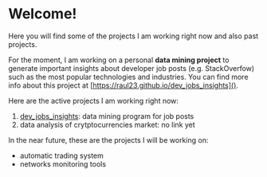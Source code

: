 # Welcome!

Here you will find some of the projects I am working right now and also past
projects.

For the moment, I am working on a personal **data mining project** to generate
important insights about developer job posts (e.g. StackOverfow) such as the
most popular technologies and industries. You can find more info about this
project at  [https://raul23.github.io/dev_jobs_insights]().

Here are the active projects I am working right now:
1. [dev_jobs_insights](https://raul23.github.io/dev_jobs_insights): data mining
program for job posts
2. data analysis of crytptocurrencies market: no link yet

In the near future, these are the projects I will be working on:
- automatic trading system
- networks monitoring tools

<!--Also, you can also check out my blog at TODO: add URL where I talk about 
anything programming related (though I focus more on machine 
learning/data mining in python) TODO: add as a note in the bottom-->
